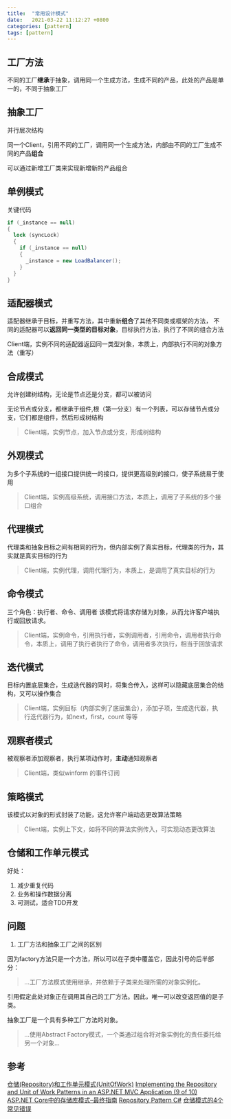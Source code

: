 ```yaml
---
title:  "常用设计模式"
date:   2021-03-22 11:12:27 +0800
categories: [pattern]
tags: [pattern]
---
```


## 工厂方法
不同的工厂**继承**于抽象，调用同一个生成方法，生成不同的产品，此处的产品是单一的，不同于抽象工厂
## 抽象工厂
并行层次结构

同一个Client，引用不同的工厂，调用同一个生成方法，内部由不同的工厂生成不同的产品**组合**

可以通过新增工厂类来实现新增新的产品组合

## 单例模式
关键代码
```csharp
if (_instance == null)
{
  lock (syncLock)
  {
    if (_instance == null)
    {
      _instance = new LoadBalancer();
    }
  }
}
```

## 适配器模式
适配器继承于目标，并重写方法，其中重新**组合**了其他不同类或框架的方法，
不同的适配器可以**返回同一类型的目标对象**，目标执行方法，执行了不同的组合方法

Client端，实例不同的适配器返回同一类型对象，本质上，内部执行不同的对象方法（重写）

## 合成模式
允许创建树结构，无论是节点还是分支，都可以被访问

无论节点或分支，都继承于组件,根（第一分支）有一个列表，可以存储节点或分支，它们都是组件，然后形成树结构

> Client端，实例节点，加入节点或分支，形成树结构

## 外观模式
为多个子系统的一组接口提供统一的接口，提供更高级别的接口，使子系统易于使用

> Client端，实例高级系统，调用接口方法，本质上，调用了子系统的多个接口组合

## 代理模式
代理类和抽象目标之间有相同的行为，但内部实例了真实目标，代理类的行为，其实就是真实目标的行为

> Client端，实例代理，调用代理行为，本质上，是调用了真实目标的行为

## 命令模式
三个角色：执行者、命令、调用者
该模式将请求存储为对象，从而允许客户端执行或回放请求。

> Client端，实例命令，引用执行者，实例调用者，引用命令，调用者执行命令，本质上，调用了执行者执行了命令，调用者多次执行，相当于回放请求

## 迭代模式
目标内置底层集合，生成迭代器的同时，将集合传入，这样可以隐藏底层集合的结构，又可以操作集合

> Client端，实例目标（内部实例了底层集合），添加子项，生成迭代器，执行迭代器行为，如next，first，count 等等

## 观察者模式
被观察者添加观察者，执行某项动作时，**主动**通知观察者

> Client端，类似winform 的事件订阅

## 策略模式
该模式以对象的形式封装了功能，这允许客户端动态更改算法策略

> Client端，实例上下文，如将不同的算法实例传入，可实现动态更改算法

## 仓储和工作单元模式
好处：
1. 减少重复代码
2. 业务和操作数据分离
3. 可测试，适合TDD开发

## 问题
1. 工厂方法和抽象工厂之间的区别

因为factory方法只是一个方法，所以可以在子类中覆盖它，因此引号的后半部分：

> ...工厂方法模式使用继承，并依赖于子类来处理所需的对象实例化。

引用假定此处对象正在调用其自己的工厂方法。因此，唯一可以改变返回值的是子类。

抽象工厂是一个具有多种工厂方法的对象。

> ...使用Abstract Factory模式，一个类通过组合将对象实例化的责任委托给另一个对象...

## 参考
[仓储(Repository)和工作单元模式(UnitOfWork)](https://www.cnblogs.com/JoeSnail/p/8310407.html)
[Implementing the Repository and Unit of Work Patterns in an ASP.NET MVC Application (9 of 10)](https://docs.microsoft.com/en-us/aspnet/mvc/overview/older-versions/getting-started-with-ef-5-using-mvc-4/implementing-the-repository-and-unit-of-work-patterns-in-an-asp-net-mvc-application)
[ASP.NET Core中的存储库模式–最终指南](https://codewithmukesh.com/blog/repository-pattern-in-aspnet-core/)
[Repository Pattern C#](https://codewithshadman.com/repository-pattern-csharp/)
[仓储模式的4个常见错误](https://programmingwithmosh.com/net/common-mistakes-with-the-repository-pattern/)
